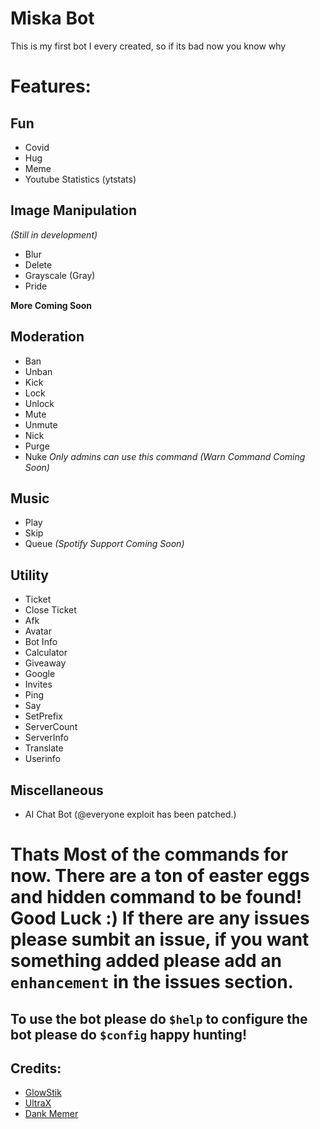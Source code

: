 # Miska Bot
This is my first bot I every created, so if its bad now you know why

# Features:

## Fun

* Covid
* Hug
* Meme
* Youtube Statistics (ytstats)

## Image Manipulation 
*(Still in development)*

* Blur
* Delete
* Grayscale (Gray)
* Pride

**More Coming Soon**

## Moderation

* Ban
* Unban
* Kick
* Lock
* Unlock
* Mute
* Unmute
* Nick
* Purge
* Nuke *Only admins can use this command*
*(Warn Command Coming Soon)*

## Music

* Play
* Skip
* Queue
*(Spotify Support Coming Soon)*

## Utility 
* Ticket 
* Close Ticket 
* Afk
* Avatar
* Bot Info
* Calculator 
* Giveaway
* Google
* Invites
* Ping
* Say
* SetPrefix
* ServerCount
* ServerInfo
* Translate
* Userinfo

## Miscellaneous
* AI Chat Bot (@everyone exploit has been patched.)

# Thats Most of the commands for now. There are a ton of easter eggs and hidden command to be found! Good Luck :) If there are any issues please sumbit an issue, if you want something added please add an `enhancement` in the issues section. 

## To use the bot please do `$help` to configure the bot please do `$config` happy hunting!

## Credits: 

* [GlowStik](https://github.com/Glowstik-YT)
* [UltraX](https://github.com/KarimX32)
* [Dank Memer](https://dankmemer.lol/)
